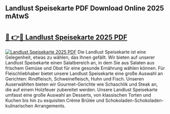 ## Landlust Speisekarte PDF Download Online 2025 mAtwS

# <h2><a href="http://gcdw5pd.nevu.top/?p=Landlust+Speisekarte">🔗 👉🔴 Landlust Speisekarte 2025 PDF</a></h2>

[![Landlust Speisekarte 2025 PDF](https://i.imgur.com/dBaPXMq.png)](http://gcdw5pd.nevu.top/?p=Landlust+Speisekarte)
Die Landlust Speisekarte ist eine Gelegenheit, etwas zu wählen, das Ihnen gefällt. Wir bieten auf unserer Landlust Speisekarte einen Salatbereich an, in dem Sie aus Salaten aus frischem Gemüse und Obst für eine gesunde Ernährung wählen können. Für Fleischliebhaber bietet unsere Landlust Speisekarte eine große Auswahl an Gerichten: Rindfleisch, Schweinefleisch, Huhn und Fisch. Unseren Auserwählten bieten wir Gourmet-Gerichte wie Schaschlik und Steak an, die auf einem Holzfeuer zubereitet werden. Unsere Landlust Speisekarte umfasst eine große Auswahl an Desserts, von klassischen Torten und Kuchen bis hin zu exquisiten Crème Brûlée und Schokoladen-Schokoladen-kulinarischen Arrangements.

